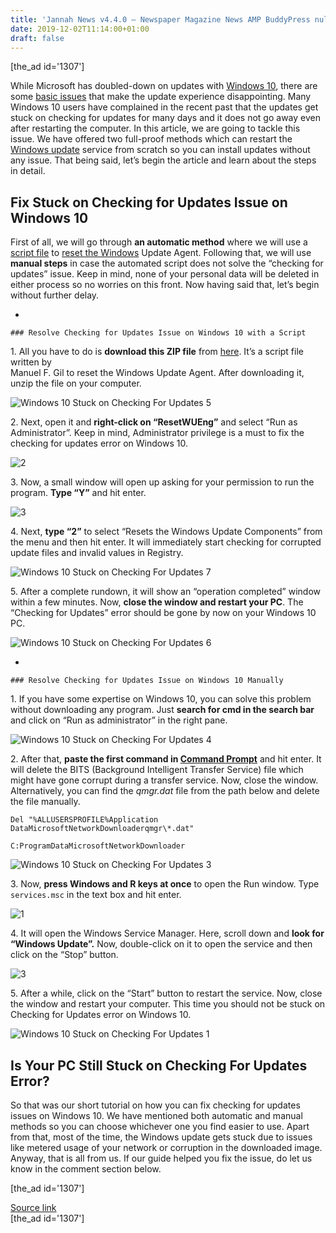 ```yaml
---
title: 'Jannah News v4.4.0 – Newspaper Magazine News AMP BuddyPress nulled'
date: 2019-12-02T11:14:00+01:00
draft: false
---
```


\[the\_ad id='1307'\]  
  

  

While Microsoft has doubled-down on updates with [Windows 10](https://beebom.com/windows-10-updates/), there are some [basic issues](https://beebom.com/common-problems-windows-10-solutions/) that make the update experience disappointing. Many Windows 10 users have complained in the recent past that the updates get stuck on checking for updates for many days and it does not go away even after restarting the computer. In this article, we are going to tackle this issue. We have offered two full-proof methods which can restart the [Windows update](https://beebom.com/stop-windows-10-updates/) service from scratch so you can install updates without any issue. That being said, let’s begin the article and learn about the steps in detail.  

Fix Stuck on Checking for Updates Issue on Windows 10
-----------------------------------------------------

  

First of all, we will go through **an automatic method** where we will use a [script file](https://beebom.com/how-automate-tasks-windows-10-save-time/) to [reset the Windows](https://beebom.com/reset-windows-10/) Update Agent. Following that, we will use **manual steps** in case the automated script does not solve the “checking for updates” issue. Keep in mind, none of your personal data will be deleted in either process so no worries on this front. Now having said that, let’s begin without further delay.  

*     
    
    ### Resolve Checking for Updates Issue on Windows 10 with a Script
    
      
    
  

1\. All you have to do is **download this ZIP file** from [here](https://gallery.technet.microsoft.com/scriptcenter/Reset-Windows-Update-Agent-d824badc). It’s a script file written by  
Manuel F. Gil to reset the Windows Update Agent. After downloading it, unzip the file on your computer.  

![Windows 10 Stuck on Checking For Updates 5](https://beebom.com/wp-content/uploads/2019/12/Windows-10-Stuck-on-Checking-For-Updates-5.jpg)

2\. Next, open it and **right-click on “ResetWUEng”** and select “Run as Administrator”. Keep in mind, Administrator privilege is a must to fix the checking for updates error on Windows 10.  

![2](https://beebom.com/wp-content/uploads/2019/12/2.jpg)

3\. Now, a small window will open up asking for your permission to run the program. **Type “Y”** and hit enter.  

![3](https://beebom.com/wp-content/uploads/2019/12/Windows-10-Stuck-on-Checking-For-Updates-8.jpg)

4\. Next, **type “2”** to select “Resets the Windows Update Components” from the menu and then hit enter. It will immediately start checking for corrupted update files and invalid values in Registry.

  
  

  

![Windows 10 Stuck on Checking For Updates 7](https://beebom.com/wp-content/uploads/2019/12/Windows-10-Stuck-on-Checking-For-Updates-7.jpg)

5\. After a complete rundown, it will show an “operation completed” window within a few minutes. Now, **close the window and restart your PC**. The “Checking for Updates” error should be gone by now on your Windows 10 PC.  

![Windows 10 Stuck on Checking For Updates 6](https://beebom.com/wp-content/uploads/2019/12/Windows-10-Stuck-on-Checking-For-Updates-6.jpg)

*     
    
    ### Resolve Checking for Updates Issue on Windows 10 Manually
    
      
    
  

1\. If you have some expertise on Windows 10, you can solve this problem without downloading any program. Just **search for cmd in the search bar** and click on “Run as administrator” in the right pane.  

![Windows 10 Stuck on Checking For Updates 4](https://beebom.com/wp-content/uploads/2019/12/Windows-10-Stuck-on-Checking-For-Updates-4.jpg)

2\. After that, **paste the first command in [Command Prompt](https://beebom.com/command-prompt-tricks-to-know/)** and hit enter. It will delete the BITS (Background Intelligent Transfer Service) file which might have gone corrupt during a transfer service. Now, close the window. Alternatively, you can find the _qmgr.dat_ file from the path below and delete the file manually.  

```
Del "%ALLUSERSPROFILE%Application DataMicrosoftNetworkDownloaderqmgr\*.dat"
```  
```
C:ProgramDataMicrosoftNetworkDownloader
```  

![Windows 10 Stuck on Checking For Updates 3](https://beebom.com/wp-content/uploads/2019/12/Windows-10-Stuck-on-Checking-For-Updates-3.jpg)

3\. Now, **press Windows and R keys at once** to open the Run window. Type `services.msc` in the text box and hit enter.  

![1](https://beebom.com/wp-content/uploads/2019/12/1.jpg)

  
  

  

4\. It will open the Windows Service Manager. Here, scroll down and **look for “Windows Update”.** Now, double-click on it to open the service and then click on the “Stop” button.  

![3](https://beebom.com/wp-content/uploads/2019/12/Windows-10-Stuck-on-Checking-For-Updates-2.jpg)

5\. After a while, click on the “Start” button to restart the service. Now, close the window and restart your computer. This time you should not be stuck on Checking for Updates error on Windows 10.  

![Windows 10 Stuck on Checking For Updates 1](https://beebom.com/wp-content/uploads/2019/12/Windows-10-Stuck-on-Checking-For-Updates-1.jpg)

Is Your PC Still Stuck on Checking For Updates Error?
-----------------------------------------------------

  

So that was our short tutorial on how you can fix checking for updates issues on Windows 10. We have mentioned both automatic and manual methods so you can choose whichever one you find easier to use. Apart from that, most of the time, the Windows update gets stuck due to issues like metered usage of your network or corruption in the downloaded image. Anyway, that is all from us. If our guide helped you fix the issue, do let us know in the comment section below.  

  
  
\[the\_ad id='1307'\]  
  
[Source link](https://beebom.com/windows-10-stuck-checking-updates-fix/)  
\[the\_ad id='1307'\]